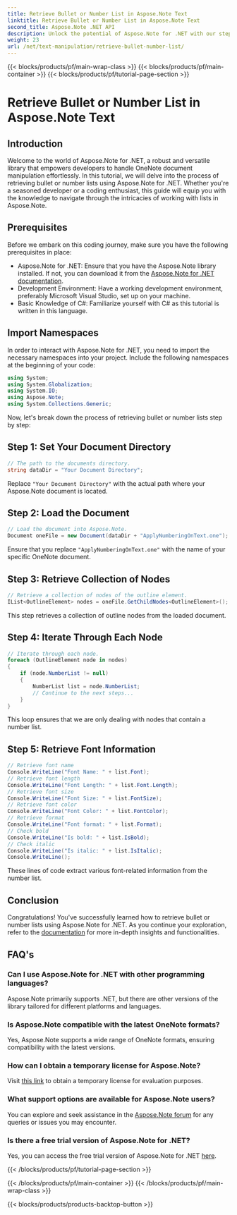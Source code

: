 ```yaml
---
title: Retrieve Bullet or Number List in Aspose.Note Text
linktitle: Retrieve Bullet or Number List in Aspose.Note Text
second_title: Aspose.Note .NET API
description: Unlock the potential of Aspose.Note for .NET with our step-by-step guide on retrieving bullet or number lists. Elevate your OneNote document manipulation skills!
weight: 23
url: /net/text-manipulation/retrieve-bullet-number-list/
---
```


{{< blocks/products/pf/main-wrap-class >}}
{{< blocks/products/pf/main-container >}}
{{< blocks/products/pf/tutorial-page-section >}}

# Retrieve Bullet or Number List in Aspose.Note Text

## Introduction
Welcome to the world of Aspose.Note for .NET, a robust and versatile library that empowers developers to handle OneNote document manipulation effortlessly. In this tutorial, we will delve into the process of retrieving bullet or number lists using Aspose.Note for .NET. Whether you're a seasoned developer or a coding enthusiast, this guide will equip you with the knowledge to navigate through the intricacies of working with lists in Aspose.Note.
## Prerequisites
Before we embark on this coding journey, make sure you have the following prerequisites in place:
- Aspose.Note for .NET: Ensure that you have the Aspose.Note library installed. If not, you can download it from the [Aspose.Note for .NET documentation](https://reference.aspose.com/note/net/).
- Development Environment: Have a working development environment, preferably Microsoft Visual Studio, set up on your machine.
- Basic Knowledge of C#: Familiarize yourself with C# as this tutorial is written in this language.
## Import Namespaces
In order to interact with Aspose.Note for .NET, you need to import the necessary namespaces into your project. Include the following namespaces at the beginning of your code:
```csharp
using System;
using System.Globalization;
using System.IO;
using Aspose.Note;
using System.Collections.Generic;
```
Now, let's break down the process of retrieving bullet or number lists step by step:
## Step 1: Set Your Document Directory
```csharp
// The path to the documents directory.
string dataDir = "Your Document Directory";
```
Replace `"Your Document Directory"` with the actual path where your Aspose.Note document is located.
## Step 2: Load the Document
```csharp
// Load the document into Aspose.Note.
Document oneFile = new Document(dataDir + "ApplyNumberingOnText.one");
```
Ensure that you replace `"ApplyNumberingOnText.one"` with the name of your specific OneNote document.
## Step 3: Retrieve Collection of Nodes
```csharp
// Retrieve a collection of nodes of the outline element.
IList<OutlineElement> nodes = oneFile.GetChildNodes<OutlineElement>();
```
This step retrieves a collection of outline nodes from the loaded document.
## Step 4: Iterate Through Each Node
```csharp
// Iterate through each node.
foreach (OutlineElement node in nodes)
{
    if (node.NumberList != null)
    {
        NumberList list = node.NumberList;
        // Continue to the next steps...
    }
}
```
This loop ensures that we are only dealing with nodes that contain a number list.
## Step 5: Retrieve Font Information
```csharp
// Retrieve font name
Console.WriteLine("Font Name: " + list.Font);
// Retrieve font length
Console.WriteLine("Font Length: " + list.Font.Length);
// Retrieve font size
Console.WriteLine("Font Size: " + list.FontSize);
// Retrieve font color
Console.WriteLine("Font Color: " + list.FontColor);
// Retrieve format
Console.WriteLine("Font format: " + list.Format);
// Check bold
Console.WriteLine("Is bold: " + list.IsBold);
// Check italic
Console.WriteLine("Is italic: " + list.IsItalic);
Console.WriteLine();
```
These lines of code extract various font-related information from the number list.
## Conclusion
Congratulations! You've successfully learned how to retrieve bullet or number lists using Aspose.Note for .NET. As you continue your exploration, refer to the [documentation](https://reference.aspose.com/note/net/) for more in-depth insights and functionalities.
## FAQ's
### Can I use Aspose.Note for .NET with other programming languages?
Aspose.Note primarily supports .NET, but there are other versions of the library tailored for different platforms and languages.
### Is Aspose.Note compatible with the latest OneNote formats?
Yes, Aspose.Note supports a wide range of OneNote formats, ensuring compatibility with the latest versions.
### How can I obtain a temporary license for Aspose.Note?
Visit [this link](https://purchase.aspose.com/temporary-license/) to obtain a temporary license for evaluation purposes.
### What support options are available for Aspose.Note users?
You can explore and seek assistance in the [Aspose.Note forum](https://forum.aspose.com/c/note/28) for any queries or issues you may encounter.
### Is there a free trial version of Aspose.Note for .NET?
Yes, you can access the free trial version of Aspose.Note for .NET [here](https://releases.aspose.com/).

{{< /blocks/products/pf/tutorial-page-section >}}

{{< /blocks/products/pf/main-container >}}
{{< /blocks/products/pf/main-wrap-class >}}

{{< blocks/products/products-backtop-button >}}
